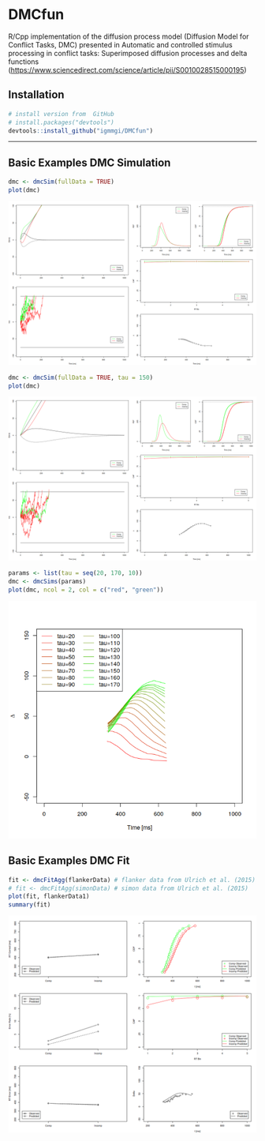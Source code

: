 # DMCfun
R/Cpp implementation of the diffusion process model (Diffusion Model for Conflict Tasks, DMC) presented in Automatic and controlled stimulus processing in conflict tasks: Superimposed diffusion processes and delta functions (https://www.sciencedirect.com/science/article/pii/S0010028515000195)

## Installation

``` r
# install version from  GitHub
# install.packages("devtools")
devtools::install_github("igmmgi/DMCfun")
```

---
## Basic Examples DMC Simulation
``` r
dmc <- dmcSim(fullData = TRUE)
plot(dmc)
```
![alt text](/figures/figure1.png)     

``` r
dmc <- dmcSim(fullData = TRUE, tau = 150)
plot(dmc)
```
![alt text](/figures/figure2.png)     

``` r
params <- list(tau = seq(20, 170, 10))
dmc <- dmcSims(params)
plot(dmc, ncol = 2, col = c("red", "green"))
```
![alt text](/figures/figure3.png)     

## Basic Examples DMC Fit
``` r
fit <- dmcFitAgg(flankerData) # flanker data from Ulrich et al. (2015)
# fit <- dmcFitAgg(simonData) # simon data from Ulrich et al. (2015)
plot(fit, flankerData1)
summary(fit)
```

![alt text](/figures/figure4.png)     
